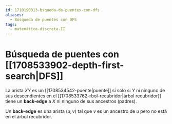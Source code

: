 ```yaml
---
id: 1710190313-bsqueda-de-puentes-con-dfs
aliases:
  - Búsqueda de puentes con DFS
tags:
  - matemática-discreta-II
---
```


# Búsqueda de puentes con [[1708533902-depth-first-search|DFS]]

La arista $XY$ es un [[1708534542-puente|puente]] si sólo si $Y$ ni ninguno de sus descendientes en el [[1708533762-rbol-recubridor|árbol recubridor]] tiene un **back-edge** a $X$ ni ninguno de sus ancestros (padres).

Un **back-edge** es una arista $(u,v)$ tal que $v$ es un ancestro de $u$ pero no está en el árbol recubridor.
